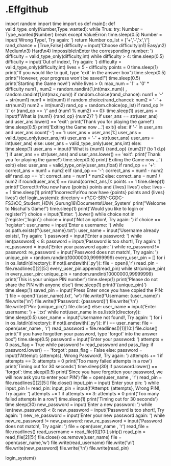 # .Effgithub
import random
import time
import os
def main():
    def valid_type_only(Number,Type_wanted):
        while True:
            try:
                Number = Type_wanted(Number)
                break
            except ValueError:
                time.sleep(0.5)
                Number = input('Wrong Type!, Try again: ')
        return Number
    op_lst = ['+','-','x','/']
    rand_chance = [True,False]
    difficulty = input('Choose difficulty:\n1) Easy\n2) Medium\n3) Hard\n4) Impossible\nEnter the corresponding number: ')
    difficulty = valid_type_only(difficulty,int)
    while difficulty > 4:
        time.sleep(0.5)
        difficulty = input('Out of index!, Try again: ')
        difficulty = valid_type_only(difficulty,int)
    lives = 5 - difficulty
    points = 0
    time.sleep(1) 
    print("If you would like to quit, type 'exit' in the answer box")
    time.sleep(0.5)
    print("However, your progress won't be saved!")
    time.sleep(0.5)
    print('Starting the Game now!')
    while lives > 0:
        max_num = '1' + '0' * difficulty
        num1 , num2 = random.randint(1,int(max_num)) , random.randint(1,int(max_num))
        if random.choice(rand_chance):
            num1 = '-' + str(num1)
            num1 = int(num1)
        if random.choice(rand_chance):
            num2 = '-' + str(num2)
            num2 = int(num2)
        rand_op = random.choice(op_lst)
        if rand_op != '/' or (rand_op == '/' and (num1 % num2) == 0):
            time.sleep(1)
            user_ans = input(f'What is {num1} {rand_op} {num2}? ')
            if user_ans == str(user_ans) and user_ans.lower() == 'exit':
                print('Thank you for playing the game!')
                time.sleep(0.5)
                print('Exiting the Game now ...')
                exit()
            else:
                if '-' in user_ans and user_ans.count('-') == 1:
                    user_ans = user_ans[1:]
                    user_ans = valid_type_only(user_ans,int)
                    user_ans = '-' + str(user_ans)
                    user_ans = int(user_ans)
                else:
                    user_ans = valid_type_only(user_ans,int)
        else:
            time.sleep(1)
            user_ans = input(f'What is {num1} {rand_op} {num2}? (to 1 d.p) ')
            if user_ans == str(user_ans) and user_ans.lower() == 'exit':
                print('Thank you for playing the game!')
                time.sleep(0.5)
                print('Exiting the Game now ...')
                exit()
            else:
                user_ans = valid_type_only(user_ans,float)
        if rand_op == '+':
            correct_ans = num1 + num2
        elif rand_op == '-':
            correct_ans = num1 - num2
        elif rand_op == 'x':
            correct_ans = num1 * num2
        else:
            correct_ans = num1 / num2
        if round(user_ans,1) == round(correct_ans,1):
            points += 1
            time.sleep(1)
            print(f'Correct!\nYou now have {points} points and {lives} lives')
        else:
            lives -= 1
            time.sleep(1)
            print(f'Incorrect!\nYou now have {points} points and {lives} lives')
def login_system():
    directory = r'\\CC-SRV-CGDC-FS3\CC_Student_HD\N_Gurung18\Documents\User_System'
    print("Welcome to Nischal's Game!")
    time.sleep(1)
    print('Would you like to login or register?')
    choice = input('Enter: ').lower()
    while choice not in ['register','login']:
        choice = input('Not an option!, Try again: ')
    if choice == 'register':
        user_name = input('Enter a username: ')
        while os.path.exists(f'{user_name}.txt'):
            user_name = input('Username already exists!, Try again: ')
        password = input('Enter a password: ')
        while len(password) < 8:
            password = input('Password is too short!, Try again: ')
        re_password = input('Enter your password again: ')
        while re_password != password:
            re_password = input('Password does not match!, Try again: ')
        unique_pin = random.randint(10000000,99999999)
        every_user_pin = []
        for i in os.listdir(directory):
            if not(i.endswith('.py')):
                file = open(i,'r')
                read_pin = file.readlines()[2][5:]
                every_user_pin.append(read_pin)
        while str(unique_pin) in every_user_pin:
            unique_pin = random.randint(10000000,99999999)
        print('This is your unique PIN number')
        time.sleep(1)
        print('Please do not share the PIN with anyone else')
        time.sleep(1)
        print(f'{unique_pin}')
        time.sleep(1)
        saved_pin = input('Press Enter once you have copied the PIN: ')
        file = open(f'{user_name}.txt', 'w')
        file.write(f'Username: {user_name}')
        file.write('\n')
        file.write(f'Password: {password}')
        file.write('\n')
        file.write(f'Pin: {unique_pin}')
        file.close()
    else:
        user_name = input('Enter username: ') + '.txt'
        while not(user_name in os.listdir(directory)):
            time.sleep(0.5)
            user_name = input('Username not found!, Try again: ')
        for i in os.listdir(directory):
            if not(i.endswith('.py')):
                if i == user_name:
                    file = open(user_name , 'r')
                    read_password = file.readlines()[1][10:]
                    file.close()
                    print("If you have forgotten your password, type 'forgot' into the answer box")
                    time.sleep(0.5)
                    password = input('Enter your password: ')
                    attempts = 0
                    pass_flag  = True
                    while password != read_password and pass_flag:
                        if password.lower() == 'forgot':
                            pass_flag = False
                        else:
                            password = input(f'Attempt: {attempts}, Wrong Password!, Try again: ')
                            attempts += 1
                            if attempts == 3:
                                attempts = 0
                                print('Too many failed attempts in a row')
                                print('Timing out for 30 seconds')
                                time.sleep(30)
                    if password.lower() == 'forgot':
                        time.sleep(0.5)
                        print('Since you have forgotten your password, we will now ask you to enter your PIN')
                        file = open(user_name , 'r')
                        read_pin = file.readlines()[2][5:]
                        file.close()
                        input_pin = input('Enter your pin: ')
                        while input_pin != read_pin:
                            input_pin = input(f'Attempt: {attempts}, Wrong PIN!, Try again: ')
                            attempts += 1
                            if attempts == 3:
                                attempts = 0
                                print('Too many failed attempts in a row')
                                time.sleep(1)
                                print('Timing out for 30 seconds')
                                time.sleep(30)
                        new_password = input('Enter a new password: ')
                        while len(new_password) < 8:
                            new_password = input('Password is too short!, Try again: ')
                        new_re_password = input('Enter your new password again: ')
                        while new_re_password != new_password:
                            new_re_password = input('Password does not match!, Try again: ')
                        file = open(user_name , 'r')
                        read_file = file.readlines()
                        read_username = read_file[0][10:].strip()
                        read_pin = read_file[2][5:]
                        file.close()
                        os.remove(user_name)
                        file = open(user_name,'w')
                        file.write(read_username)
                        file.write('\n')
                        file.write(new_password)
                        file.write('\n')
                        file.write(read_pin)
                    
login_system()



